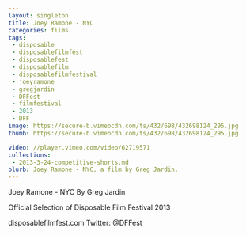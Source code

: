 ```yaml
---
layout: singleton
title: Joey Ramone - NYC
categories: films
tags:
 - disposable
 - disposablefilmfest
 - disposablefest
 - disposablefilm
 - disposablefilmfestival
 - joeyramone
 - gregjardin
 - DFFest
 - filmfestival
 - 2013
 - DFF
image: https://secure-b.vimeocdn.com/ts/432/698/432698124_295.jpg
thumb: https://secure-b.vimeocdn.com/ts/432/698/432698124_295.jpg

video: //player.vimeo.com/video/62719571
collections:
 - 2013-3-24-competitive-shorts.md
blurb: Joey Ramone - NYC, a film by Greg Jardin.
---
```


Joey Ramone - NYC
By Greg Jardin

Official Selection of Disposable Film Festival 2013

disposablefilmfest.com
Twitter: @DFFest